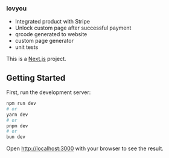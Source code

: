 ### lovyou

- Integrated product with Stripe
- Unlock custom page after successful payment
- qrcode generated to website
- custom page generator
- unit tests


This is a [Next.js](https://nextjs.org) project.

## Getting Started

First, run the development server:

```bash
npm run dev
# or
yarn dev
# or
pnpm dev
# or
bun dev
```

Open [http://localhost:3000](http://localhost:3000) with your browser to see the result.